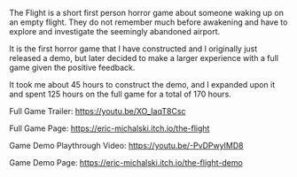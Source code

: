 The Flight is a short first person horror game about someone waking up on an empty flight.
They do not remember much before awakening and have to explore and investigate the seemingly abandoned airport.

It is the first horror game that I have constructed and I originally just released a demo, but later decided to make a larger experience with a full game given the positive feedback.

It took me about 45 hours to construct the demo, and I expanded upon it and spent 125 hours on the full game for a total of 170 hours.

Full Game Trailer:
https://youtu.be/XO_IaqT8Csc

Full Game Page:
https://eric-michalski.itch.io/the-flight

Game Demo Playthrough Video:
https://youtu.be/-PvDPwyIMD8

Game Demo Page:
https://eric-michalski.itch.io/the-flight-demo

